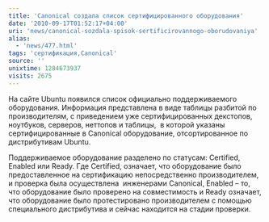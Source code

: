 ```yaml
---
title: 'Canonical создала список сертифицированного оборудования'
date: '2010-09-17T01:52:17+04:00'
uri: 'news/canonical-sozdala-spisok-sertificirovannogo-oborudovaniya'
alias: 
  - 'news/477.html'
tags: 'сертификация,Canonical'
source: ''
unixtime: 1284673937
visits: 2675
---
```

На сайте Ubuntu появился список официально поддерживаемого оборудования. Информация представлена в виде таблицы разбитой по производителям, с приведением уже сертифицированных декстопов, ноутбуков, серверов, неттопов и таблицы,  в которой указаны сертифицированные в Canonical оборудование, отсортированное по дистрибутивам Ubuntu.

Поддерживаемое оборудование разделено по статусам: Certified, Enabled или Ready. Где Certified, означает, что оборудование было предоставленное на сертификацию непосредственно производителем, и проверка была осуществлена  инженерами Canonical, Enabled – то, что оборудование было проверено на совместимость и Ready означает, что оборудование было протестировано производителем с помощью специального дистрибутива и сейчас находится на стадии проверки.
